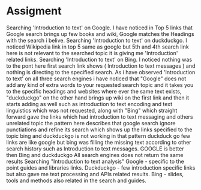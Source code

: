 # Assigment
Searching 'Introduction to text' on Google.
I have noticed in Top 5 links that Google search brings up few books and wiki, Google matches the Headings with the search i belive.
Searching 'Introduction to text' on duckduckgo.
I noticed Wikipedia link in top 5 same as google but 5th and 4th search link here is not relevant to the searched topic it is giving me 'Introduction' related links.
Searching 'Introduction to text' on Bing.
I noticed nothing was to the pont here first search link shows ( Introduction to text messages ) and nothing is directing to the specified search.
As i have observed 'Introduction to text' on all three search engines i have noticed that "Google" does not add any kind of extra words to your requested search topic and it takes you to the specific headings and websites where ever the same text exists, "duckduckgo" on the other hand brings up wiki on the first link and then it starts adding as well such as introduction to text encoding and text linguistics which was not requested, along with "Bing" which straight forward gave the links which had introduction to text messaging and others unrelated topic the pattern here describes that google search ignore punctiations and refine its search which shows up the links specified to the topic bing and duckduckgo is not working in that pattern duckduck go few links are like google but bing was filling the missing text according to other search history such as Introduction to text messages.
GOOGLE is better then Bing and duckduckgo
All search engines does not return the same results
Searching "Introduction to text analysis" 
Google - specific to the point guides and libraries links.
Duckduckgo - few introduction specific links but also gave me text processing and APIs related results.
Bing - slides, tools and methods also related in the search and guides.

